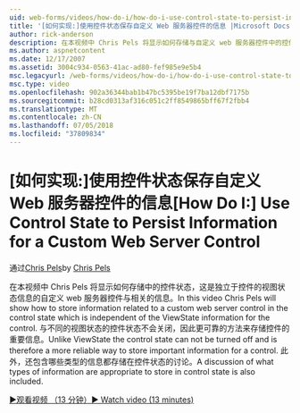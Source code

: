 ```yaml
---
uid: web-forms/videos/how-do-i/how-do-i-use-control-state-to-persist-information-for-a-custom-web-server-control
title: '[如何实现:]使用控件状态保存自定义 Web 服务器控件的信息 |Microsoft Docs'
author: rick-anderson
description: 在本视频中 Chris Pels 将显示如何存储与自定义 web 服务器控件中的控件状态，这是独立的视图状态相关的信息...
ms.author: aspnetcontent
ms.date: 12/17/2007
ms.assetid: 3004c934-0563-41ac-ad80-fef985e9e5b4
msc.legacyurl: /web-forms/videos/how-do-i/how-do-i-use-control-state-to-persist-information-for-a-custom-web-server-control
msc.type: video
ms.openlocfilehash: 902a36344bab1b47bc5395be19f7ba12dbf7175b
ms.sourcegitcommit: b28cd0313af316c051c2ff8549865bff67f2fbb4
ms.translationtype: MT
ms.contentlocale: zh-CN
ms.lasthandoff: 07/05/2018
ms.locfileid: "37809834"
---
```

<a name="how-do-i-use-control-state-to-persist-information-for-a-custom-web-server-control"></a><span data-ttu-id="55044-103">[如何实现:]使用控件状态保存自定义 Web 服务器控件的信息</span><span class="sxs-lookup"><span data-stu-id="55044-103">[How Do I:] Use Control State to Persist Information for a Custom Web Server Control</span></span>
====================
<span data-ttu-id="55044-104">通过[Chris Pels](https://twitter.com/chrispels)</span><span class="sxs-lookup"><span data-stu-id="55044-104">by [Chris Pels](https://twitter.com/chrispels)</span></span>

<span data-ttu-id="55044-105">在本视频中 Chris Pels 将显示如何存储中的控件状态，这是独立于控件的视图状态信息的自定义 web 服务器控件与相关的信息。</span><span class="sxs-lookup"><span data-stu-id="55044-105">In this video Chris Pels will show how to store information related to a custom web server control in the control state which is independent of the ViewState information for the control.</span></span> <span data-ttu-id="55044-106">与不同的视图状态的控件状态不会关闭，因此更可靠的方法来存储控件的重要信息。</span><span class="sxs-lookup"><span data-stu-id="55044-106">Unlike ViewState the control state can not be turned off and is therefore a more reliable way to store important information for a control.</span></span> <span data-ttu-id="55044-107">此外，还包含哪些类型的信息都存储在控件状态的讨论。</span><span class="sxs-lookup"><span data-stu-id="55044-107">A discussion of what types of information are appropriate to store in control state is also included.</span></span>

[<span data-ttu-id="55044-108">&#9654;观看视频 （13 分钟）</span><span class="sxs-lookup"><span data-stu-id="55044-108">&#9654; Watch video (13 minutes)</span></span>](https://channel9.msdn.com/Blogs/ASP-NET-Site-Videos/how-do-i-use-control-state-to-persist-information-for-a-custom-web-server-control)
